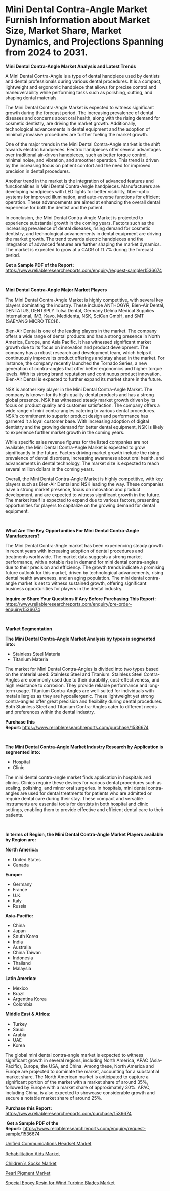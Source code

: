 <p><h1>Mini Dental Contra-Angle Market Furnish Information about Market Size, Market Share, Market Dynamics, and Projections Spanning from 2024 to 2031.</h1></p><p><strong>Mini Dental Contra-Angle Market Analysis and Latest Trends</strong></p>
<p><p>A Mini Dental Contra-Angle is a type of dental handpiece used by dentists and dental professionals during various dental procedures. It is a compact, lightweight and ergonomic handpiece that allows for precise control and maneuverability while performing tasks such as polishing, cutting, and shaping dental materials.</p><p>The Mini Dental Contra-Angle Market is expected to witness significant growth during the forecast period. The increasing prevalence of dental diseases and concerns about oral health, along with the rising demand for cosmetic dentistry, are driving the market growth. Additionally, technological advancements in dental equipment and the adoption of minimally invasive procedures are further fueling the market growth.</p><p>One of the major trends in the Mini Dental Contra-Angle market is the shift towards electric handpieces. Electric handpieces offer several advantages over traditional air-driven handpieces, such as better torque control, minimal noise, and vibration, and smoother operation. This trend is driven by the increasing focus on patient comfort and the need for improved precision in dental procedures.</p><p>Another trend in the market is the integration of advanced features and functionalities in Mini Dental Contra-Angle handpieces. Manufacturers are developing handpieces with LED lights for better visibility, fiber-optic systems for improved illumination, and auto-reverse functions for efficient operation. These advancements are aimed at enhancing the overall dental experience for both the dentist and the patient.</p><p>In conclusion, the Mini Dental Contra-Angle Market is projected to experience substantial growth in the coming years. Factors such as the increasing prevalence of dental diseases, rising demand for cosmetic dentistry, and technological advancements in dental equipment are driving the market growth. The trend towards electric handpieces and the integration of advanced features are further shaping the market dynamics. The market is expected to grow at a CAGR of 11.7% during the forecast period.</p></p>
<p><strong>Get a Sample PDF of the Report:&nbsp;</strong> <a href="https://www.reliableresearchreports.com/enquiry/request-sample/1536674">https://www.reliableresearchreports.com/enquiry/request-sample/1536674</a></p>
<p>&nbsp;</p>
<p><strong>Mini Dental Contra-Angle Major Market Players</strong></p>
<p><p>The Mini Dental Contra-Angle Market is highly competitive, with several key players dominating the industry. These include ANTHOGYR, Bien-Air Dental, DENTATUS, DENTSPLY Tulsa Dental, Germany Delma Medical Supplies International, iM3, Kavo, Medidenta, NSK, SciCan GmbH, and SMT (SAEYANG MICRO TECH).</p><p>Bien-Air Dental is one of the leading players in the market. The company offers a wide range of dental products and has a strong presence in North America, Europe, and Asia Pacific. It has witnessed significant market growth due to its focus on innovation and product development. The company has a robust research and development team, which helps it continuously improve its product offerings and stay ahead in the market. For instance, the company recently launched the Tornado Series, a new generation of contra-angles that offer better ergonomics and higher torque levels. With its strong brand reputation and continuous product innovation, Bien-Air Dental is expected to further expand its market share in the future.</p><p>NSK is another key player in the Mini Dental Contra-Angle Market. The company is known for its high-quality dental products and has a strong global presence. NSK has witnessed steady market growth driven by its focus on product quality and customer satisfaction. The company offers a wide range of mini contra-angles catering to various dental procedures. NSK's commitment to superior product design and performance has garnered it a loyal customer base. With increasing adoption of digital dentistry and the growing demand for better dental equipment, NSK is likely to experience further market growth in the coming years.</p><p>While specific sales revenue figures for the listed companies are not available, the Mini Dental Contra-Angle Market is expected to grow significantly in the future. Factors driving market growth include the rising prevalence of dental disorders, increasing awareness about oral health, and advancements in dental technology. The market size is expected to reach several million dollars in the coming years.</p><p>Overall, the Mini Dental Contra-Angle Market is highly competitive, with key players such as Bien-Air Dental and NSK leading the way. These companies have a strong market presence, focus on innovation and product development, and are expected to witness significant growth in the future. The market itself is expected to expand due to various factors, presenting opportunities for players to capitalize on the growing demand for dental equipment.</p></p>
<p>&nbsp;</p>
<p><strong>What Are The Key Opportunities For Mini Dental Contra-Angle Manufacturers?</strong></p>
<p><p>The Mini Dental Contra-Angle market has been experiencing steady growth in recent years with increasing adoption of dental procedures and treatments worldwide. The market data suggests a strong market performance, with a notable rise in demand for mini dental contra-angles due to their precision and efficiency. The growth trends indicate a promising future outlook for this market, driven by technological advancements, rising dental health awareness, and an aging population. The mini dental contra-angle market is set to witness sustained growth, offering significant business opportunities for players in the dental industry.</p></p>
<p><strong>Inquire or Share Your Questions If Any Before Purchasing This Report:</strong> <a href="https://www.reliableresearchreports.com/enquiry/pre-order-enquiry/1536674">https://www.reliableresearchreports.com/enquiry/pre-order-enquiry/1536674</a></p>
<p>&nbsp;</p>
<p><strong>Market Segmentation</strong></p>
<p><strong>The Mini Dental Contra-Angle Market Analysis by types is segmented into:</strong></p>
<p><ul><li>Stainless Steel Materia</li><li>Titanium Materia</li></ul></p>
<p><p>The market for Mini Dental Contra-Angles is divided into two types based on the material used: Stainless Steel and Titanium. Stainless Steel Contra-Angles are commonly used due to their durability, cost-effectiveness, and high resistance to corrosion. They provide reliable performance and long-term usage. Titanium Contra-Angles are well-suited for individuals with metal allergies as they are hypoallergenic. These lightweight yet strong contra-angles offer great precision and flexibility during dental procedures. Both Stainless Steel and Titanium Contra-Angles cater to different needs and preferences within the dental industry.</p></p>
<p><strong>Purchase this Report:&nbsp;</strong><a href="https://www.reliableresearchreports.com/purchase/1536674">https://www.reliableresearchreports.com/purchase/1536674</a></p>
<p>&nbsp;</p>
<p><strong>The Mini Dental Contra-Angle Market Industry Research by Application is segmented into:</strong></p>
<p><ul><li>Hospital</li><li>Clinic</li></ul></p>
<p><p>The mini dental contra-angle market finds application in hospitals and clinics. Clinics require these devices for various dental procedures such as scaling, polishing, and minor oral surgeries. In hospitals, mini dental contra-angles are used for dental treatments for patients who are admitted or require dental care during their stay. These compact and versatile instruments are essential tools for dentists in both hospital and clinic settings, enabling them to provide effective and efficient dental care to their patients.</p></p>
<p>&nbsp;</p>
<p><strong>In terms of Region, the Mini Dental Contra-Angle Market Players available by Region are:</strong></p>
<p>
    <p> <strong> North America: </strong>
        <ul>
            <li>United States</li>
            <li>Canada</li>
        </ul>
        </p> 
    <p> <strong> Europe: </strong>
        <ul>
            <li>Germany</li>
            <li>France</li>
            <li>U.K.</li>
            <li>Italy</li>
            <li>Russia</li>
        </ul>
        </p> 
    <p> <strong> Asia-Pacific: </strong>
        <ul>
            <li>China</li>
            <li>Japan</li>
            <li>South Korea</li>
            <li>India</li>
            <li>Australia</li>
            <li>China Taiwan</li>
            <li>Indonesia</li>
            <li>Thailand</li>
            <li>Malaysia</li>
        </ul>
        </p> 
    <p> <strong> Latin America: </strong>
        <ul>
            <li>Mexico</li>
            <li>Brazil</li>
            <li>Argentina Korea</li>
            <li>Colombia</li>
        </ul>
        </p> 
    <p> <strong> Middle East & Africa: </strong>
        <ul>
            <li>Turkey</li>
            <li>Saudi</li>
            <li>Arabia</li>
            <li>UAE</li>
            <li>Korea</li>
        </ul>
    </p>
    </p>
<p><p>The global mini dental contra-angle market is expected to witness significant growth in several regions, including North America, APAC (Asia-Pacific), Europe, the USA, and China. Among these, North America and Europe are projected to dominate the market, accounting for a substantial market share. The North American market is anticipated to capture a significant portion of the market with a market share of around 35%, followed by Europe with a market share of approximately 30%. APAC, including China, is also expected to showcase considerable growth and secure a notable market share of around 25%.</p></p>
<p><strong>Purchase this Report: </strong><a href="https://www.reliableresearchreports.com/purchase/1536674">https://www.reliableresearchreports.com/purchase/1536674</a></p>
<p>&nbsp;<strong>Get a Sample PDF of the Report:&nbsp;&nbsp;</strong><a href="https://www.reliableresearchreports.com/enquiry/request-sample/1536674">https://www.reliableresearchreports.com/enquiry/request-sample/1536674</a></p>
<p><strong></strong></p>
<p><p><a href="https://www.linkedin.com/pulse/unified-communications-headset-market-growth-trends-covid-19-othte?trackingId=vK5A26%2F%2BTjee0bGnjcd8%2BQ%3D%3D">Unified Communications Headset Market</a></p><p><a href="https://www.linkedin.com/pulse/rehabilitation-aids-market-growth-trends-covid-19-impact-1klke?trackingId=R5YoELRuRUCRHG3qyikt4g%3D%3D">Rehabilitation Aids Market</a></p><p><a href="https://www.linkedin.com/pulse/childrens-socks-market-centers-aspects-growth-share-opportunity-ruede?trackingId=V6WX8ZtMRkusD5IFczlfqQ%3D%3D">Children`s Socks Market</a></p><p><a href="https://www.linkedin.com/pulse/decoding-pearl-pigment-market-deep-dive-latest-trends-segmentation-h4xge?trackingId=6F7%2FeCCwQXG59LII82C1vg%3D%3D">Pearl Pigment Market</a></p><p><a href="https://www.linkedin.com/pulse/special-epoxy-resin-wind-turbine-blades-market-research-8ybhe?trackingId=JLQzpcLSS%2FWAjkWctnNjWQ%3D%3D">Special Epoxy Resin for Wind Turbine Blades Market</a></p></p>